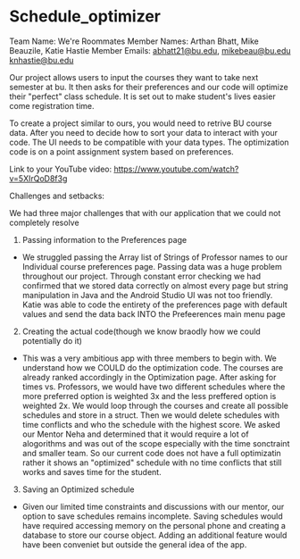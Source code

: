 # Schedule_optimizer
Team Name: We're Roommates
Member Names: Arthan Bhatt, Mike Beauzile, Katie Hastie
Member Emails: abhatt21@bu.edu, mikebeau@bu.edu knhastie@bu.edu

Our project allows users to input the courses they want to take next semester at bu. 
It then asks for their preferences and our code will optimize their "perfect" class schedule.
It is set out to make student's lives easier come registration time.

To create a project similar to ours, you would need to retrive BU course data. After you need to 
decide how to sort your data to interact with your code. The UI needs to be compatible with your
data types. The optimization code is on a point assignment system based on preferences.

Link to your YouTube video: https://www.youtube.com/watch?v=5XIrQoD8f3g

Challenges and setbacks: 

We had three major challenges that with our application that we could not completely resolve
1. Passing information to the Preferences page
  - We struggled passing the Array list of Strings of Professor names to our Individual course preferences page. Passing data was a huge problem throughout our project. Through constant error checking we had confirmed that we stored data correctly on almost every page but string manipulation in Java and the Android Studio UI was not too friendly. Katie was able to code the entirety of the preferences page with default values and send the data back INTO the Prefeerences main menu page
2. Creating the actual code(though we know braodly how we could potentially do it)
 - This was a very ambitious app with three members to begin with. We understand how we COULD do the optimization code. The courses are already ranked accordingly in the Optimization page. After asking for times vs. Professors, we would have two different schedules where the more preferred option is weighted 3x and the less preffered option is weighted 2x. We would loop through the courses and create all possible schedules and store in a struct. Then we would delete schedules with time conflicts and who the schedule with the highest score. We asked our Mentor Neha and determined that it would require a lot of alogorithms and was out of the scope especially with the time sonctraint and smaller team. So our current code does not have a full optimizatin rather it shows an "optimized" schedule with no time conflicts that still works and saves time for the student.
3. Saving an Optimized schedule
 - Given our limited time constraints and discussions with our mentor, our option to save schedules remains incomplete. Saving schedules would have required accessing memory on the personal phone and creating a database to store our course object. Adding an additional feature would have been conveniet but outside the general idea of the app.
